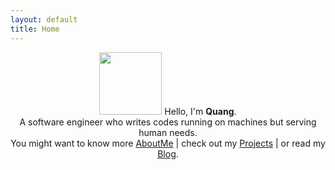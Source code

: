 ```yaml
---
layout: default
title: Home
---
```

<p align="center">
 <img src="{{ site.newbaseurl }}assets/icon_144_white.png" height="100" width="100">
  Hello, I'm <b>Quang</b>.<br>
  A software engineer who writes codes running on machines but serving human needs.<br>
  You might want to know more <a href="{{ site.newbaseurl }}about/">AboutMe</a> |
  check out my <a href="{{ site.newbaseurl }}projects/">Projects</a> |
  or read my <a href="{{ site.newbaseurl }}blog/">Blog</a>.
  <br><br>
</p>
